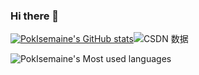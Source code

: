 ### Hi there 👋


[![PokIsemaine's GitHub stats](https://github-readme-stats.vercel.app/api?username=PokIsemaine)](https://github.com/anuraghazra/github-readme-stats)![CSDN 数据](https://stats.justsong.cn/api/csdn?id=qq_39354847)


![PokIsemaine's Most used languages](https://github-readme-stats.vercel.app/api/top-langs/?username=PokIsemaine&layout=compact&hide_border=true&langs_count=10) 
